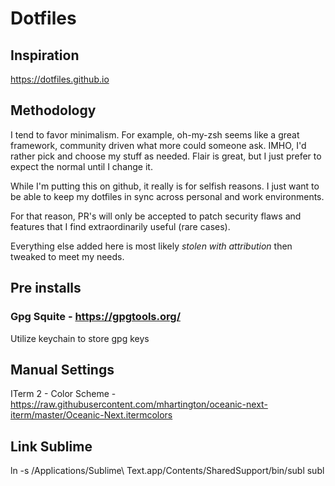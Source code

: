 # Dotfiles

## Inspiration
https://dotfiles.github.io

## Methodology
I tend to favor minimalism.  For example, oh-my-zsh seems like a great framework, community driven what more could someone ask.  IMHO, I'd rather pick and choose my stuff as needed.  Flair is great, but I just prefer to expect the normal until I change it.

While I'm putting this on github, it really is for selfish reasons.  I just want to be able to keep my dotfiles in sync across personal and work environments.

For that reason, PR's will only be accepted to patch security flaws and features that I find extraordinarily useful (rare cases).

Everything else added here is most likely *stolen with attribution* then tweaked to meet my needs.

## Pre installs
### Gpg Squite - https://gpgtools.org/
Utilize keychain to store gpg keys

## Manual Settings
ITerm 2 - Color Scheme - https://raw.githubusercontent.com/mhartington/oceanic-next-iterm/master/Oceanic-Next.itermcolors

## Link Sublime
ln -s /Applications/Sublime\ Text.app/Contents/SharedSupport/bin/subl subl



